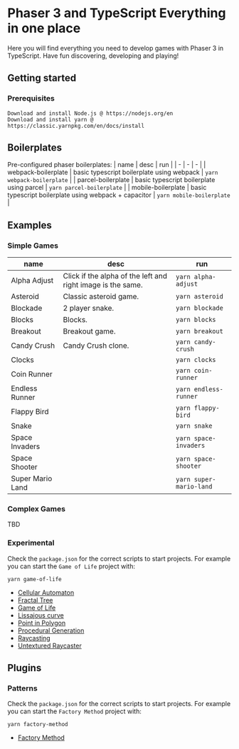 # Phaser 3 and TypeScript Everything in one place

Here you will find everything you need to develop games with Phaser 3
in TypeScript. Have fun discovering, developing and playing!

## Getting started

### Prerequisites

```
Download and install Node.js @ https://nodejs.org/en
Download and install yarn @ https://classic.yarnpkg.com/en/docs/install
```

## Boilerplates

Pre-configured phaser boilerplates:
| name | desc | run |
| - | - | - |
| webpack-boilerplate | basic typescript boilerplate using webpack | `yarn webpack-boilerplate` |
| parcel-boilerplate | basic typescript boilerplate using parcel  | `yarn parcel-boilerplate` |
| mobile-boilerplate | basic typescript boilerplate using webpack + capacitor | `yarn mobile-boilerplate` |

## Examples

### Simple Games

| name | desc | run |
| - | - | - |
| Alpha Adjust | Click if the alpha of the left and right image is the same. | `yarn alpha-adjust` |
| Asteroid | Classic asteroid game. | `yarn asteroid` |
| Blockade | 2 player snake. | `yarn blockade` |
| Blocks | Blocks. | `yarn blocks` |
| Breakout | Breakout game. | `yarn breakout` |
| Candy Crush | Candy Crush clone. | `yarn candy-crush` |
| Clocks |  | `yarn clocks` |
| Coin Runner |  | `yarn coin-runner` |
| Endless Runner |  | `yarn endless-runner` |
| Flappy Bird |  | `yarn flappy-bird` |
| Snake |  | `yarn snake` |
| Space Invaders |  | `yarn space-invaders` |
| Space Shooter |  | `yarn space-shooter` |
| Super Mario Land |  | `yarn super-mario-land` |

### Complex Games

TBD

### Experimental

Check the `package.json` for the correct scripts to start projects.
For example you can start the `Game of Life` project with:

```
yarn game-of-life
```

- [Cellular Automaton](https://github.com/digitsensitive/phaser3-typescript/blob/master/src/experimental/cellular-automaton)
- [Fractal Tree](https://github.com/digitsensitive/phaser3-typescript/blob/master/src/experimental/fractal-tree)
- [Game of Life](https://github.com/digitsensitive/phaser3-typescript/blob/master/src/experimental/game-of-life)
- [Lissajous curve](https://github.com/digitsensitive/phaser3-typescript/blob/master/src/experimental/lissajous-curve)
- [Point in Polygon](https://github.com/digitsensitive/phaser3-typescript/blob/master/src/experimental/point-in-polygon)
- [Procedural Generation](https://github.com/digitsensitive/phaser3-typescript/blob/master/src/experimental/procedural-generation)
- [Raycasting](https://github.com/digitsensitive/phaser3-typescript/blob/master/src/experimental/raycasting)
- [Untextured Raycaster](https://github.com/digitsensitive/phaser3-typescript/blob/master/src/experimental/untextured-raycaster)

## Plugins

### Patterns

Check the `package.json` for the correct scripts to start projects.
For example you can start the `Factory Method` project with:

```
yarn factory-method
```

- [Factory Method](https://github.com/digitsensitive/phaser3-typescript/blob/master/patterns/creational-design-patterns/factory-method)